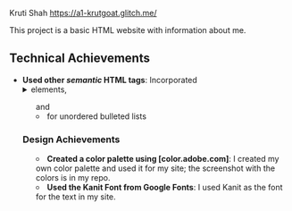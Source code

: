 Kruti Shah
https://a1-krutgoat.glitch.me/

This project is a basic HTML website with information about me.

## Technical Achievements
- **Used other *semantic* HTML tags**: Incorporated <details> and <summary> elements, <ul> and <li> for unordered bulleted lists

### Design Achievements
- **Created a color palette using [color.adobe.com]**: I created my own color palette and used it for my site; the screenshot with the colors is in my repo. 
- **Used the Kanit Font from Google Fonts**: I used Kanit as the font for the text in my site.

